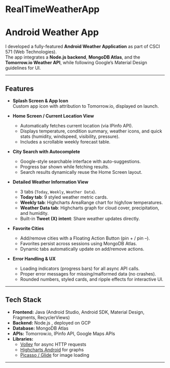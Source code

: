 # RealTimeWeatherApp

# Android Weather App

I developed a fully-featured **Android Weather Application** as part of CSCI 571 (Web Technologies).  
The app integrates a **Node.js backend**, **MongoDB Atlas**, and the **Tomorrow.io Weather API**, while following Google’s Material Design guidelines for UI.

---

## Features
- **Splash Screen & App Icon**  
  Custom app icon with attribution to Tomorrow.io, displayed on launch.
  
- **Home Screen / Current Location View**  
  - Automatically fetches current location (via IPinfo API).  
  - Displays temperature, condition summary, weather icons, and quick stats (humidity, windspeed, visibility, pressure).  
  - Includes a scrollable weekly forecast table.

- **City Search with Autocomplete**  
  - Google-style searchable interface with auto-suggestions.  
  - Progress bar shown while fetching results.  
  - Search results dynamically reuse the Home Screen layout.

- **Detailed Weather Information View**  
  - 3 tabs (`Today`, `Weekly`, `Weather Data`).  
  - **Today tab**: 9 styled weather metric cards.  
  - **Weekly tab**: Highcharts AreaRange chart for high/low temperatures.  
  - **Weather Data tab**: Highcharts graph for cloud cover, precipitation, and humidity.  
  - Built-in **Tweet (X) intent**: Share weather updates directly.

- **Favorite Cities**  
  - Add/remove cities with a Floating Action Button (pin + / pin –).  
  - Favorites persist across sessions using MongoDB Atlas.  
  - Dynamic tabs automatically update on add/remove actions.  

- **Error Handling & UX**  
  - Loading indicators (progress bars) for all async API calls.  
  - Proper error messages for missing/malformed data (no crashes).  
  - Rounded numbers, styled cards, and ripple effects for interactive UI.

---

## Tech Stack
- **Frontend:** Java (Android Studio, Android SDK, Material Design, Fragments, RecyclerViews)  
- **Backend:** Node.js , deployed on GCP
- **Database:** MongoDB Atlas
- **APIs:** Tomorrow.io, IPinfo API, Google Maps APIs
- **Libraries:**  
  - [Volley](https://developer.android.com/training/volley) for async HTTP requests  
  - [Highcharts Android](https://www.highcharts.com/blog/tutorials/highcharts-android-wrapper-tutorial/) for graphs  
  - [Picasso / Glide](https://square.github.io/picasso/) for image loading  

---

